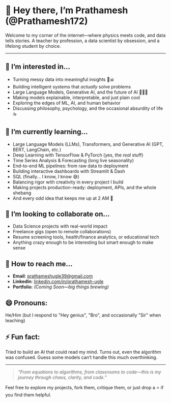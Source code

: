 # 👋 Hey there, I’m Prathamesh (@Prathamesh172)

Welcome to my corner of the internet—where physics meets code, and data tells stories.
A teacher by profession, a data scientist by obsession, and a lifelong student by choice.

---

## 👀 I’m interested in...

* Turning messy data into meaningful insights 🧠📊
* Building intelligent systems that *actually* solve problems
* Large Language Models, Generative AI, and the future of AI 👨‍🔬🧩
* Making models explainable, interpretable, and just plain cool
* Exploring the edges of ML, AI, and human behavior
* Discussing philosophy, psychology, and the occasional absurdity of life ☕

## 🌱 I’m currently learning...

* Large Language Models (LLMs), Transformers, and Generative AI (GPT, BERT, LangChain, etc.)
* Deep Learning with TensorFlow & PyTorch (yes, the *real* stuff)
* Time Series Analysis & Forecasting (long live seasonality)
* End-to-end ML pipelines: from raw data to deployment
* Building interactive dashboards with Streamlit & Dash
* SQL (finally... I know, I know 😅)
* Balancing rigor with creativity in every project I build
* Making projects production-ready: deployment, APIs, and the whole shebang
* And every odd idea that keeps me up at 2 AM 🥴

## 💞 I’m looking to collaborate on...

* Data Science projects with real-world impact
* Freelance gigs (open to remote collaborations)
* Resume screening tools, health/finance analytics, or educational tech
* Anything crazy enough to be interesting but smart enough to make sense

## 📢 How to reach me...

* **Email**: [prathameshugle39@gmail.com](mailto:prathameshugle39@gmail.com)
* **LinkedIn**: [linkedin.com/in/prathamesh-ugle](https://www.linkedin.com/in/prathamesh-ugle-299320326/)
* **Portfolio**: *(Coming Soon—big things brewing)*

## 😄 Pronouns:

He/Him (but I respond to "Hey genius", "Bro", and occasionally "Sir" when teaching)

## ⚡ Fun fact:

Tried to build an AI that could read my mind. Turns out, even the algorithm was confused. Guess some models can’t handle this much overthinking.

---

> *“From equations to algorithms, from classrooms to code—this is my journey through chaos, clarity, and code.”*

Feel free to explore my projects, fork them, critique them, or just drop a ⭐ if you find them helpful.

